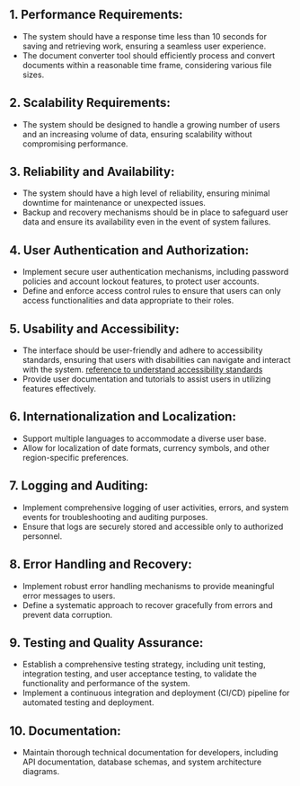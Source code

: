 ## 1. Performance Requirements:
- The system should have a response time less than 10 seconds for saving and retrieving work, ensuring a seamless user experience.
- The document converter tool should efficiently process and convert documents within a reasonable time frame, considering various file sizes.

## 2. Scalability Requirements:
- The system should be designed to handle a growing number of users and an increasing volume of data, ensuring scalability without compromising performance.

## 3. Reliability and Availability:
- The system should have a high level of reliability, ensuring minimal downtime for maintenance or unexpected issues.
- Backup and recovery mechanisms should be in place to safeguard user data and ensure its availability even in the event of system failures.

## 4. User Authentication and Authorization:
- Implement secure user authentication mechanisms, including password policies and account lockout features, to protect user accounts.
- Define and enforce access control rules to ensure that users can only access functionalities and data appropriate to their roles.

## 5. Usability and Accessibility:
- The interface should be user-friendly and adhere to accessibility standards, ensuring that users with disabilities can navigate and interact with the system. [reference to understand accessibility standards](https://developer.mozilla.org/en-US/docs/Web/Accessibility/Understanding_WCAG)
- Provide user documentation and tutorials to assist users in utilizing features effectively.

## 6. Internationalization and Localization:
- Support multiple languages to accommodate a diverse user base.
- Allow for localization of date formats, currency symbols, and other region-specific preferences.

## 7. Logging and Auditing:
- Implement comprehensive logging of user activities, errors, and system events for troubleshooting and auditing purposes.
- Ensure that logs are securely stored and accessible only to authorized personnel.

## 8. Error Handling and Recovery:
- Implement robust error handling mechanisms to provide meaningful error messages to users.
- Define a systematic approach to recover gracefully from errors and prevent data corruption.

## 9. Testing and Quality Assurance:
- Establish a comprehensive testing strategy, including unit testing, integration testing, and user acceptance testing, to validate the functionality and performance of the system.
- Implement a continuous integration and deployment (CI/CD) pipeline for automated testing and deployment.

## 10. Documentation:
- Maintain thorough technical documentation for developers, including API documentation, database schemas, and system architecture diagrams.
